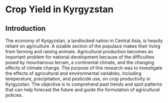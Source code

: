 # Crop Yield in Kyrgyzstan
## Introduction
The economy of Kyrgyzstan, a landlocked nation in Central Asia, is heavily reliant on agriculture. A sizable section of the populace makes their living from farming and raising animals. Agricultural production becomes an important problem for national development because of the difficulties posed by mountainous terrain, a continental climate, and the changing effects of climate change.
The purpose of this research was to investigate the effects of agricultural and environmental variables, including temperature, precipitation, and pesticide use, on crop productivity in Kyrgyzstan. The objective is to comprehend past trends and spot patterns that can help forecast the future and guide the formulation of agricultural policies.

